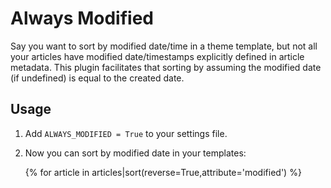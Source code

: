 # Always Modified

Say you want to sort by modified date/time in a theme template, but not all
your articles have modified date/timestamps explicitly defined in article
metadata. This plugin facilitates that sorting by assuming the modified date
(if undefined) is equal to the created date.

## Usage

1. Add `ALWAYS_MODIFIED = True` to your settings file.
2. Now you can sort by modified date in your templates:

    {% for article in articles|sort(reverse=True,attribute='modified') %}

